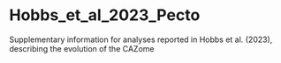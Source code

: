 # Hobbs_et_al_2023_Pecto
Supplementary information for analyses reported in Hobbs et al. (2023), describing the evolution of the CAZome
